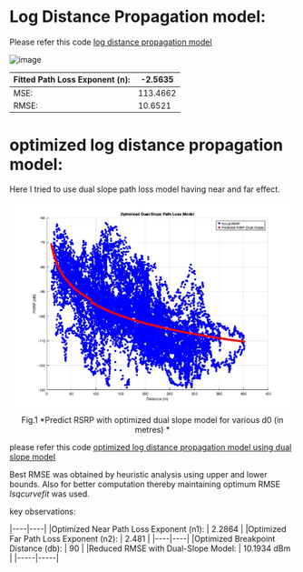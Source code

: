 # Log Distance Propagation model:

Please refer this code [log distance propagation model](channel_propagation/s3_Idpl.m)


![image](https://github.com/user-attachments/assets/866c1521-42e1-41f1-b08b-d3770f7653af) 

|Fitted Path Loss Exponent (n): | -2.5635 |
|-----|-----|
|MSE: | 113.4662 |
|RMSE: | 10.6521 |

# optimized log distance propagation model:

Here I tried to use dual slope path loss model having near and far effect.       


<div align="center">
  <img src="channel_propagation/dual_slope_log_dist_pm.jpg" width="600">
  <br>
  Fig.1 *Predict RSRP with optimized dual slope model for various d0 (in metres) *
</div>

please refer this code [optimized log distance propagation model using dual slope model](matlab_codes/log_dist_propagation_model.m)

Best RMSE was obtained by heuristic analysis using upper and lower bounds. Also for better computation thereby maintaining optimum RMSE $lsqcurvefit$ was used.


key observations:

|----|----|
|Optimized Near Path Loss Exponent (n1):  |  2.2864 | 
|Optimized Far Path Loss Exponent (n2):   |  2.481  |
|----|----|
|Optimized Breakpoint Distance (db):      | 90      |
|Reduced RMSE with Dual-Slope Model:      |  10.1934  dBm |
|-----|-----|





